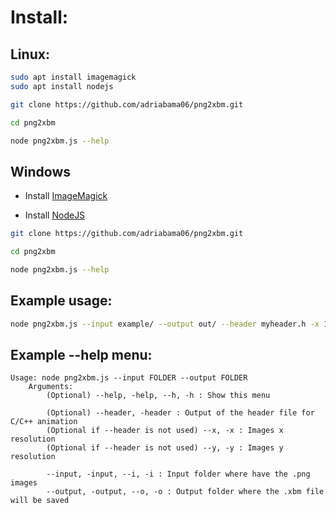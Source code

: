 # Install:

## Linux:
```bash
sudo apt install imagemagick
sudo apt install nodejs

git clone https://github.com/adriabama06/png2xbm.git

cd png2xbm

node png2xbm.js --help
```

## Windows
- Install [ImageMagick](https://download.imagemagick.org/ImageMagick/download/binaries/ImageMagick-7.1.0-29-Q16-x64-static.exe)

- Install [NodeJS](https://nodejs.org/dist/v16.14.2/node-v16.14.2-x64.msi)
```bash
git clone https://github.com/adriabama06/png2xbm.git

cd png2xbm

node png2xbm.js --help
```

## Example usage:
```bash
node png2xbm.js --input example/ --output out/ --header myheader.h -x 128 -y 53
```

## Example --help menu:
```
Usage: node png2xbm.js --input FOLDER --output FOLDER
    Arguments:
        (Optional) --help, -help, --h, -h : Show this menu
        
        (Optional) --header, -header : Output of the header file for C/C++ animation
        (Optional if --header is not used) --x, -x : Images x resolution
        (Optional if --header is not used) --y, -y : Images y resolution

        --input, -input, --i, -i : Input folder where have the .png images
        --output, -output, --o, -o : Output folder where the .xbm file will be saved
```
